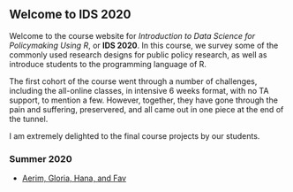 ## Welcome to IDS 2020

Welcome to the course website for *Introduction to Data Science for Policymaking Using R*, or **IDS 2020**. In this course, we survey some of the commonly used research designs for public policy research, as well as introduce students to the programming language of R. 

The first cohort of the course went through a number of challenges, including the all-online classes, in intensive 6 weeks format, with no TA support, to mention a few. However, together, they have gone through the pain and suffering, preservered, and all came out in one piece at the end of the tunnel. 

I am extremely delighted to the final course projects by our students.


### Summer 2020

- [Aerim, Gloria, Hana, and Fav](https://kdis-aerim-kang.shinyapps.io/Team2_Final/)
